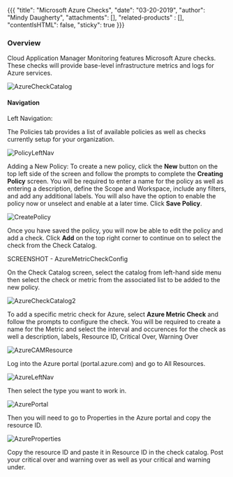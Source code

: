 {{{
  "title": "Microsoft Azure Checks",
  "date": "03-20-2019",
  "author": "Mindy Daugherty",
  "attachments": [],
  "related-products" : [],
  "contentIsHTML": false,
  "sticky": true
}}}

### Overview
Cloud Application Manager Monitoring features Microsoft Azure checks.  These checks will provide base-level infrastructure metrics and logs for Azure services.

![AzureCheckCatalog](../../images/AzureCheckCatalog.PNG)

#### Navigation 

Left Navigation:  

The Policies tab provides a list of available policies as well as checks currently setup for your organization.

![PolicyLeftNav](../../images/PolicyLeftNav.PNG)

Adding a New Policy:
To create a new policy, click the **New** button on the top left side of the screen and follow the prompts to complete the **Creating Policy** screen. You will be required to enter a name for the policy as well as entering a description, define the Scope and Workspace, include any filters, and add any additional labels. You will also have the option to enable the policy now or unselect and enable at a later time. Click **Save Policy**.

![CreatePolicy](../../images/CreatePolicy.PNG)

Once you have saved the policy, you will now be able to edit the policy and add a check. Click **Add** on the top right corner to continue on to select the check from the Check Catalog.

SCREENSHOT - AzureMetricCheckConfig

On the Check Catalog screen, select the catalog from left-hand side menu then select the check or metric from the associated list to be added to the new policy. 

![AzureCheckCatalog2](../../images/AzureCheckCatalog.PNG)

 To add a specific metric check for Azure, select **Azure Metric Check** and follow the prompts to configure the check. You will be required to create a name for the Metric and select the interval and occurences for the check as well a description, labels, Resource ID, Critical Over, Warning Over

![AzureCAMResource](../../images/AzureCAMResource.PNG)

Log into the Azure portal (portal.azure.com) and go to All Resources.

![AzureLeftNav](../../images/AzureLeftNav.PNG)

Then select the type you want to work in.

![AzurePortal](../../images/AzurePortal.PNG)

Then you will need to go to Properties in the Azure portal and copy the resource ID.

![AzureProperties](../../images/AzureProperties.PNG)

Copy the resource ID and paste it in Resource ID in the check catalog.  Post your critical over and warning over as well as your critical and warning under.
